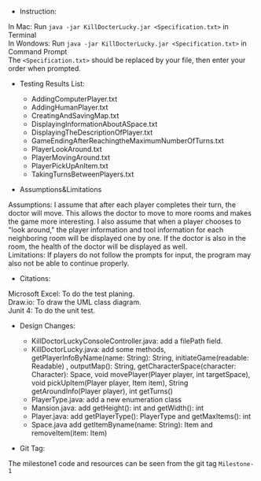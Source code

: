 - Instruction: 
 
In Mac: Run `java -jar KillDocterLucky.jar <Specification.txt>` in Terminal  
In Wondows: Run `java -jar KillDocterLucky.jar <Specification.txt>` in Command Prompt  
The `<Specification.txt>` should be replaced by your file, then enter your order when prompted. 

 
- Testing Results List: 

    - AddingComputerPlayer.txt  
    - AddingHumanPlayer.txt  
    - CreatingAndSavingMap.txt  
    - DisplayingInformationAboutASpace.txt  
    - DisplayingTheDescriptionOfPlayer.txt  
    - GameEndingAfterReachingtheMaximumNumberOfTurns.txt  
    - PlayerLookAround.txt  
    - PlayerMovingAround.txt  
    - PlayerPickUpAnItem.txt  
    - TakingTurnsBetweenPlayers.txt  


- Assumptions&Limitations

Assumptions: I assume that after each player completes their turn, the doctor will move. This allows the doctor to move to more rooms and makes the game more interesting. I also assume that when a player chooses to "look around," the player information and tool information for each neighboring room will be displayed one by one. If the doctor is also in the room, the health of the doctor will be displayed as well.  
Limitations: If players do not follow the prompts for input, the program may also not be able to continue properly.

- Citations:

Microsoft Excel: To do the test planing.  
Draw.io: To draw the UML class diagram.  
Junit 4: To do the unit test.

- Design Changes:

    - KillDoctorLuckyConsoleController.java: add a filePath field.  
    - KillDoctorLucky.java: add some methods, getPlayerInfoByName(name: String): String, initiateGame(readable: Readable)
	, outputMap(): String, getCharacterSpace(character: Character): Space, void movePlayer(Player player, int targetSpace), void pickUpItem(Player player, Item item), String getAroundInfo(Player player), int getTurns()
    - PlayerType.java: add a new enumeration class  
    - Mansion.java: add getHeight(): int and getWidth(): int  
    - Player.java: add getPlayerType(): PlayerType and getMaxItems(): int  
    - Space.java add getItemByname(name: String): Item and removeItem(item: Item)
	
	
- Git Tag:

The milestone1 code and resources can be seen from the git tag `Milestone-1`
